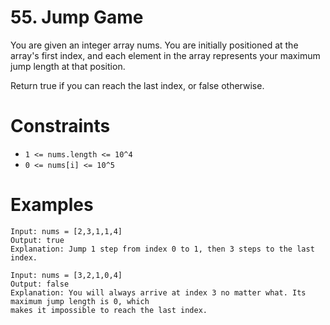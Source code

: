 # 55. Jump Game

You are given an integer array nums. You are initially positioned at the array's first index, and
each element in the array represents your maximum jump length at that position.

Return true if you can reach the last index, or false otherwise.

# Constraints

- `1 <= nums.length <= 10^4`
- `0 <= nums[i] <= 10^5`

# Examples

```
Input: nums = [2,3,1,1,4]
Output: true
Explanation: Jump 1 step from index 0 to 1, then 3 steps to the last index.
```

```
Input: nums = [3,2,1,0,4]
Output: false
Explanation: You will always arrive at index 3 no matter what. Its maximum jump length is 0, which 
makes it impossible to reach the last index.
```
